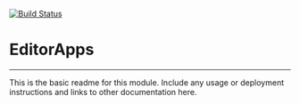[![Build Status](https://travis-ci.org/eapearson/EditorApps.svg?branch=master)](https://travis-ci.org/eapearson/EditorApps)

# EditorApps
---

This is the basic readme for this module. Include any usage or deployment instructions and links to other documentation here.
